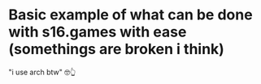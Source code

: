 # Basic example of what can be done with s16.games with ease (somethings are broken i think)
"i use arch btw" 🤓👆
